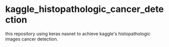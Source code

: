 # kaggle_histopathologic_cancer_detection
this repository using keras nasnet to achieve kaggle's histopathologic images cancer detection. 
